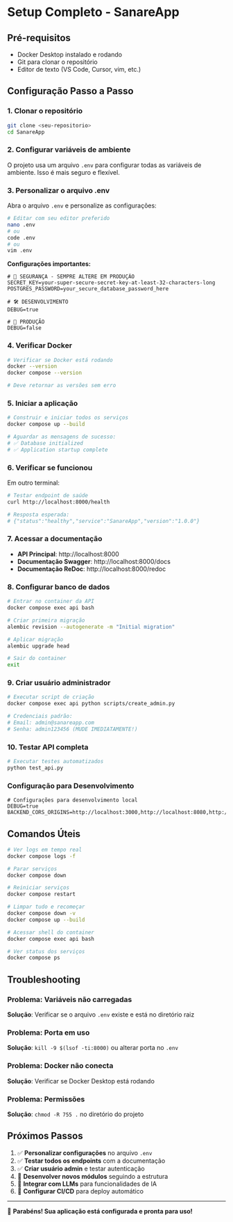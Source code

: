 # Setup Completo - SanareApp

## Pré-requisitos

- Docker Desktop instalado e rodando
- Git para clonar o repositório
- Editor de texto (VS Code, Cursor, vim, etc.)

## Configuração Passo a Passo

### 1. Clonar o repositório
```bash
git clone <seu-repositorio>
cd SanareApp
```

### 2. Configurar variáveis de ambiente

O projeto usa um arquivo `.env` para configurar todas as variáveis de ambiente. Isso é mais seguro e flexível.

### 3. Personalizar o arquivo .env

Abra o arquivo `.env` e personalize as configurações:

```bash
# Editar com seu editor preferido
nano .env
# ou
code .env
# ou
vim .env
```

**Configurações importantes:**

```env
# 🔐 SEGURANÇA - SEMPRE ALTERE EM PRODUÇÃO
SECRET_KEY=your-super-secure-secret-key-at-least-32-characters-long
POSTGRES_PASSWORD=your_secure_database_password_here

# 🛠️ DESENVOLVIMENTO
DEBUG=true

# 🚀 PRODUÇÃO
DEBUG=false
```

### 4. Verificar Docker

```bash
# Verificar se Docker está rodando
docker --version
docker compose --version

# Deve retornar as versões sem erro
```

### 5. Iniciar a aplicação

```bash
# Construir e iniciar todos os serviços
docker compose up --build

# Aguardar as mensagens de sucesso:
# ✅ Database initialized
# ✅ Application startup complete
```

### 6. Verificar se funcionou

Em outro terminal:

```bash
# Testar endpoint de saúde
curl http://localhost:8000/health

# Resposta esperada:
# {"status":"healthy","service":"SanareApp","version":"1.0.0"}
```

### 7. Acessar a documentação

- **API Principal**: http://localhost:8000
- **Documentação Swagger**: http://localhost:8000/docs
- **Documentação ReDoc**: http://localhost:8000/redoc

### 8. Configurar banco de dados

```bash
# Entrar no container da API
docker compose exec api bash

# Criar primeira migração
alembic revision --autogenerate -m "Initial migration"

# Aplicar migração
alembic upgrade head

# Sair do container
exit
```

### 9. Criar usuário administrador

```bash
# Executar script de criação
docker compose exec api python scripts/create_admin.py

# Credenciais padrão:
# Email: admin@sanareapp.com
# Senha: admin123456 (MUDE IMEDIATAMENTE!)
```

### 10. Testar API completa

```bash
# Executar testes automatizados
python test_api.py
```

### Configuração para Desenvolvimento

```env
# Configurações para desenvolvimento local
DEBUG=true
BACKEND_CORS_ORIGINS=http://localhost:3000,http://localhost:8080,http://127.0.0.1:3000
```

## Comandos Úteis

```bash
# Ver logs em tempo real
docker compose logs -f

# Parar serviços
docker compose down

# Reiniciar serviços
docker compose restart

# Limpar tudo e recomeçar
docker compose down -v
docker compose up --build

# Acessar shell do container
docker compose exec api bash

# Ver status dos serviços
docker compose ps
```

## Troubleshooting

### Problema: Variáveis não carregadas
**Solução**: Verificar se o arquivo `.env` existe e está no diretório raiz

### Problema: Porta em uso
**Solução**: `kill -9 $(lsof -ti:8000)` ou alterar porta no `.env`

### Problema: Docker não conecta
**Solução**: Verificar se Docker Desktop está rodando

### Problema: Permissões
**Solução**: `chmod -R 755 .` no diretório do projeto

## Próximos Passos

1. ✅ **Personalizar configurações** no arquivo `.env`
2. ✅ **Testar todos os endpoints** com a documentação
3. ✅ **Criar usuário admin** e testar autenticação
4. 🔄 **Desenvolver novos módulos** seguindo a estrutura
5. 🔄 **Integrar com LLMs** para funcionalidades de IA
6. 🔄 **Configurar CI/CD** para deploy automático

---

🎉 **Parabéns! Sua aplicação está configurada e pronta para uso!** 